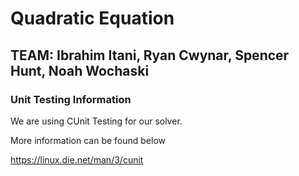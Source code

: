 # Quadratic Equation
## TEAM: Ibrahim Itani, Ryan Cwynar, Spencer Hunt, Noah Wochaski

### Unit Testing Information

We are using CUnit Testing for our solver.

More information can be found below

https://linux.die.net/man/3/cunit
